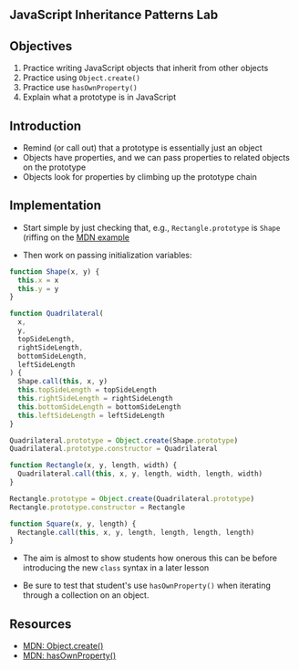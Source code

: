 JavaScript Inheritance Patterns Lab
---

## Objectives

1. Practice writing JavaScript objects that inherit from other objects
2. Practice using `Object.create()`
3. Practice use `hasOwnProperty()`
4. Explain what a prototype is in JavaScript

## Introduction

- Remind (or call out) that a prototype is essentially just an object
- Objects have properties, and we can pass properties to related objects on the prototype
- Objects look for properties by climbing up the prototype chain

## Implementation

- Start simple by just checking that, e.g., `Rectangle.prototype` is `Shape` (riffing on the [MDN example](https://developer.mozilla.org/en-US/docs/Web/JavaScript/Reference/Global_Objects/Object/create)

- Then work on passing initialization variables:

``` javascript
function Shape(x, y) {
  this.x = x
  this.y = y
}

function Quadrilateral(
  x,
  y,
  topSideLength,
  rightSideLength,
  bottomSideLength,
  leftSideLength
) {
  Shape.call(this, x, y)
  this.topSideLength = topSideLength
  this.rightSideLength = rightSideLength
  this.bottomSideLength = bottomSideLength
  this.leftSideLength = leftSideLength
}

Quadrilateral.prototype = Object.create(Shape.prototype)
Quadrilateral.prototype.constructor = Quadrilateral

function Rectangle(x, y, length, width) {
  Quadrilateral.call(this, x, y, length, width, length, width)
}

Rectangle.prototype = Object.create(Quadrilateral.prototype)
Rectangle.prototype.constructor = Rectangle

function Square(x, y, length) {
  Rectangle.call(this, x, y, length, length, length, length)
}
```

- The aim is almost to show students how onerous this can be before introducing the new `class` syntax in a later lesson

- Be sure to test that student's use `hasOwnProperty()` when iterating through a collection on an object.

## Resources

- [MDN: Object.create()](https://developer.mozilla.org/en-US/docs/Web/JavaScript/Reference/Global_Objects/Object/create)
- [MDN: hasOwnProperty()](https://developer.mozilla.org/en-US/docs/Web/JavaScript/Reference/Global_Objects/Object/hasOwnProperty)
